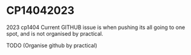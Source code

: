 # CP14042023
2023 cp1404
Current GITHUB issue is when pushing its all going to one spot, and is not organised by practical.

TODO (Organise github by practical)
